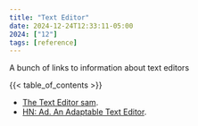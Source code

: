 ```yaml
---
title: "Text Editor"
date: 2024-12-24T12:33:11-05:00
2024: ["12"]
tags: [reference]
---
```

A bunch of links to information about text editors
<!--more-->
{{< table_of_contents >}}

- [The Text Editor sam](https://9p.io/sys/doc/sam/sam.html).
- [HN: Ad. An Adaptable Text Editor](https://news.ycombinator.com/item?id=42447012).